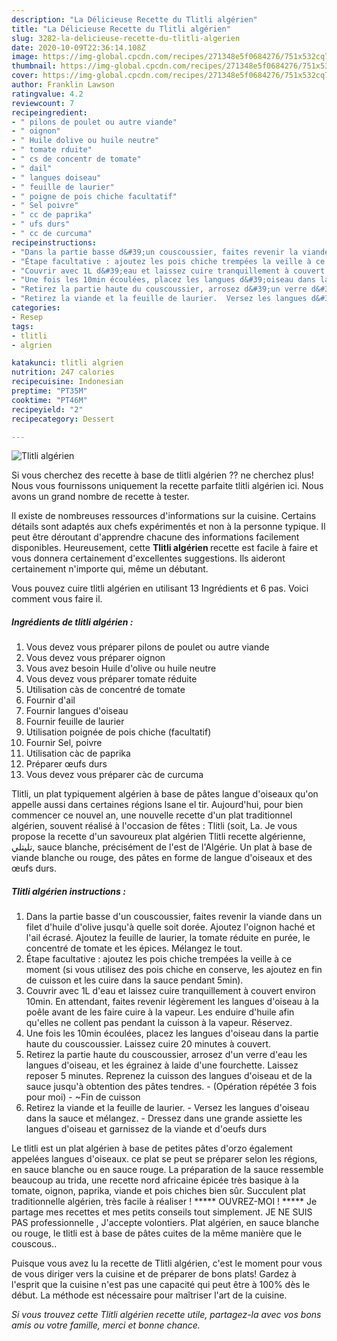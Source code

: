 ```yaml
---
description: "La Délicieuse Recette du Tlitli algérien"
title: "La Délicieuse Recette du Tlitli algérien"
slug: 3282-la-delicieuse-recette-du-tlitli-algerien
date: 2020-10-09T22:36:14.108Z
image: https://img-global.cpcdn.com/recipes/271348e5f0684276/751x532cq70/tlitli-algerien-photo-principale-de-la-recette.jpg
thumbnail: https://img-global.cpcdn.com/recipes/271348e5f0684276/751x532cq70/tlitli-algerien-photo-principale-de-la-recette.jpg
cover: https://img-global.cpcdn.com/recipes/271348e5f0684276/751x532cq70/tlitli-algerien-photo-principale-de-la-recette.jpg
author: Franklin Lawson
ratingvalue: 4.2
reviewcount: 7
recipeingredient:
- " pilons de poulet ou autre viande"
- " oignon"
- " Huile dolive ou huile neutre"
- " tomate rduite"
- " cs de concentr de tomate"
- " dail"
- " langues doiseau"
- " feuille de laurier"
- " poigne de pois chiche facultatif"
- " Sel poivre"
- " cc de paprika"
- " ufs durs"
- " cc de curcuma"
recipeinstructions:
- "Dans la partie basse d&#39;un couscoussier, faites revenir la viande dans un filet d&#39;huile d&#39;olive jusqu&#39;à quelle soit dorée. Ajoutez l&#39;oignon haché et l&#39;ail écrasé. Ajoutez la feuille de laurier, la tomate réduite en purée, le concentré de tomate et les épices. Mélangez le tout."
- "Étape facultative : ajoutez les pois chiche trempées la veille à ce moment (si vous utilisez des pois chiche en conserve, les ajoutez en fin de cuisson et les cuire dans la sauce pendant 5min)."
- "Couvrir avec 1L d&#39;eau et laissez cuire tranquillement à couvert environ 10min. En attendant, faites revenir légèrement les langues d&#39;oiseau à la poêle avant de les faire cuire à la vapeur. Les enduire d&#39;huile afin qu&#39;elles ne collent pas pendant la cuisson à la vapeur. Réservez."
- "Une fois les 10min écoulées, placez les langues d&#39;oiseau dans la partie haute du couscoussier. Laissez cuire 20 minutes à couvert."
- "Retirez la partie haute du couscoussier, arrosez d&#39;un verre d&#39;eau les langues d&#39;oiseau, et les égrainez à laide d&#39;une fourchette. Laissez reposer 5 minutes. Reprenez la cuisson des langues d&#39;oiseau et de la sauce jusqu&#39;à obtention des pâtes tendres.  (Opération répétée 3 fois pour moi) ~Fin de cuisson"
- "Retirez la viande et la feuille de laurier.  Versez les langues d&#39;oiseau dans la sauce et mélangez.  Dressez dans une grande assiette les langues d&#39;oiseau et garnissez de la viande et d&#39;oeufs durs"
categories:
- Resep
tags:
- tlitli
- algrien

katakunci: tlitli algrien 
nutrition: 247 calories
recipecuisine: Indonesian
preptime: "PT35M"
cooktime: "PT46M"
recipeyield: "2"
recipecategory: Dessert

---
```



![Tlitli algérien](https://img-global.cpcdn.com/recipes/271348e5f0684276/751x532cq70/tlitli-algerien-photo-principale-de-la-recette.jpg)

Si vous cherchez des recette à base de tlitli algérien ?? ne cherchez plus! Nous vous fournissons uniquement la recette parfaite tlitli algérien ici. Nous avons un grand nombre de recette à tester.

Il existe de nombreuses ressources d'informations sur la cuisine. Certains détails sont adaptés aux chefs expérimentés et non à la personne typique. Il peut être déroutant d'apprendre chacune des informations facilement disponibles. Heureusement, cette <strong> Tlitli algérien </strong> recette est facile à faire et vous donnera certainement d'excellentes suggestions. Ils aideront certainement n'importe qui, même un débutant.

<!--inarticleads1-->

Vous pouvez cuire tlitli algérien en utilisant 13 Ingrédients et 6 pas. Voici comment vous faire il.

##### Ingrédients de tlitli algérien :

1. Vous devez vous préparer  pilons de poulet ou autre viande
1. Vous devez vous préparer  oignon
1. Vous avez besoin  Huile d&#39;olive ou huile neutre
1. Vous devez vous préparer  tomate réduite
1. Utilisation  càs de concentré de tomate
1. Fournir  d&#39;ail
1. Fournir  langues d&#39;oiseau
1. Fournir  feuille de laurier
1. Utilisation  poignée de pois chiche (facultatif)
1. Fournir  Sel, poivre
1. Utilisation  càc de paprika
1. Préparer  œufs durs
1. Vous devez vous préparer  càc de curcuma


Tlitli, un plat typiquement algérien à base de pâtes langue d&#39;oiseaux qu&#39;on appelle aussi dans certaines régions lsane el tir. Aujourd&#39;hui, pour bien commencer ce nouvel an, une nouvelle recette d&#39;un plat traditionnel algérien, souvent réalisé à l&#39;occasion de fêtes : Tlitli (soit, La. Je vous propose la recette d&#39;un savoureux plat algérien Tlitli recette algérienne, تليتلي, sauce blanche, précisément de l&#39;est de l&#39;Algérie. Un plat à base de viande blanche ou rouge, des pâtes en forme de langue d&#39;oiseaux et des œufs durs. 

<!--inarticleads2-->

##### Tlitli algérien instructions :

1. Dans la partie basse d&#39;un couscoussier, faites revenir la viande dans un filet d&#39;huile d&#39;olive jusqu&#39;à quelle soit dorée. Ajoutez l&#39;oignon haché et l&#39;ail écrasé. Ajoutez la feuille de laurier, la tomate réduite en purée, le concentré de tomate et les épices. Mélangez le tout.
1. Étape facultative : ajoutez les pois chiche trempées la veille à ce moment (si vous utilisez des pois chiche en conserve, les ajoutez en fin de cuisson et les cuire dans la sauce pendant 5min).
1. Couvrir avec 1L d&#39;eau et laissez cuire tranquillement à couvert environ 10min. En attendant, faites revenir légèrement les langues d&#39;oiseau à la poêle avant de les faire cuire à la vapeur. Les enduire d&#39;huile afin qu&#39;elles ne collent pas pendant la cuisson à la vapeur. Réservez.
1. Une fois les 10min écoulées, placez les langues d&#39;oiseau dans la partie haute du couscoussier. Laissez cuire 20 minutes à couvert.
1. Retirez la partie haute du couscoussier, arrosez d&#39;un verre d&#39;eau les langues d&#39;oiseau, et les égrainez à laide d&#39;une fourchette. Laissez reposer 5 minutes. Reprenez la cuisson des langues d&#39;oiseau et de la sauce jusqu&#39;à obtention des pâtes tendres.  - (Opération répétée 3 fois pour moi) - ~Fin de cuisson
1. Retirez la viande et la feuille de laurier.  - Versez les langues d&#39;oiseau dans la sauce et mélangez.  - Dressez dans une grande assiette les langues d&#39;oiseau et garnissez de la viande et d&#39;oeufs durs


Le tlitli est un plat algérien à base de petites pâtes d&#39;orzo également appelées langues d&#39;oiseaux. ce plat se peut se préparer selon les régions, en sauce blanche ou en sauce rouge. La préparation de la sauce ressemble beaucoup au trida, une recette nord africaine épicée très basique à la tomate, oignon, paprika, viande et pois chiches bien sûr. Succulent plat traditionnelle algérien, très facile à réaliser ! ***** OUVREZ-MOI ! ***** Je partage mes recettes et mes petits conseils tout simplement. JE NE SUIS PAS professionnelle , J&#39;accepte volontiers. Plat algérien, en sauce blanche ou rouge, le tlitli est à base de pâtes cuites de la même manière que le couscous.. 

<!--inarticleads1-->

<p>
Puisque vous avez lu la recette de Tlitli algérien, c'est le moment pour vous de vous diriger vers la cuisine et de préparer de bons plats! Gardez à l'esprit que la cuisine n'est pas une capacité qui peut être à 100% dès le début. La méthode est nécessaire pour maîtriser l'art de la cuisine.
</p>

<p>
<i>Si vous trouvez cette Tlitli algérien recette utile, partagez-la avec vos bons amis ou votre famille, merci et bonne chance.</i>
</p>

